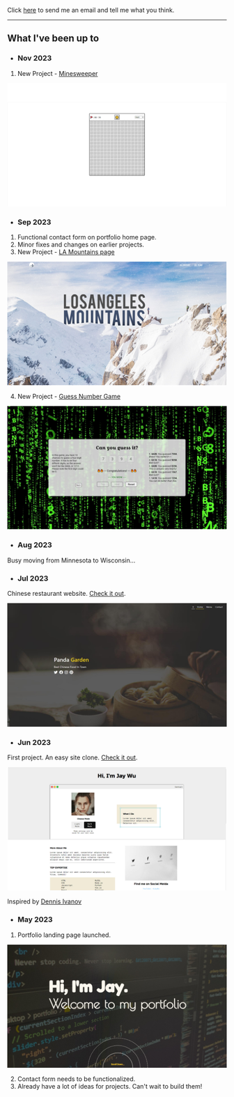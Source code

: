 Click [here](https://jay0223.github.io/#contact) to send me an email and tell me what you think.

---

## What I've been up to

- ### Nov 2023

1. New Project - [Minesweeper](https://jay0223.github.io/minesweeper/)

![Minesweeper](./img/minesweeper-cover.jpg)

- ### Sep 2023

1. Functional contact form on portfolio home page.
2. Minor fixes and changes on earlier projects.
3. New Project - [LA Mountains page](https://jay0223.github.io/lamountains/)

![Los Angeles Mountains](./img/lamountain-cover.jpg)

4. New Project - [Guess Number Game](https://jay0223.github.io/guessnumber/)

![Guess Number Game](./img/guessnumber-cover.jpg)

- ### Aug 2023

Busy moving from Minnesota to Wisconsin...

- ### Jul 2023

Chinese restaurant website. [Check it out](https://jay0223.github.io/restaurant/).

![chinese restaurant](./img/restaurants-cover.jpg)

- ### Jun 2023

First project. An easy site clone. [Check it out](https://jay0223.github.io/portfolioclone/).

![site clone](./img/clone-portfolio1-cover.jpg)

Inspired by [Dennis Ivanov](http://dennisivy-portfolio.s3-website-us-west-2.amazonaws.com/)

- ### May 2023

1. Portfolio landing page launched.

![portfolio landing page](./img/landingpage-cover.jpg)

2. Contact form needs to be functionalized.
3. Already have a lot of ideas for projects. Can't wait to build them!
